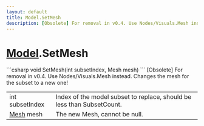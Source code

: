 ```yaml
---
layout: default
title: Model.SetMesh
description: [Obsolete] For removal in v0.4. Use Nodes/Visuals.Mesh instead. Changes the mesh for the subset to a new one!
---
```

# [Model]({{site.url}}/Pages/StereoKit/Model.html).SetMesh

<div class='signature' markdown='1'>
```csharp
void SetMesh(int subsetIndex, Mesh mesh)
```
[Obsolete] For removal in v0.4. Use Nodes/Visuals.Mesh
instead. Changes the mesh for the subset to a new one!
</div>

|  |  |
|--|--|
|int subsetIndex|Index of the model subset to replace,             should be less than SubsetCount.|
|[Mesh]({{site.url}}/Pages/StereoKit/Mesh.html) mesh|The new Mesh, cannot be null.|




